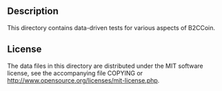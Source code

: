 Description
------------

This directory contains data-driven tests for various aspects of B2CCoin.

License
--------

The data files in this directory are distributed under the MIT software
license, see the accompanying file COPYING or
http://www.opensource.org/licenses/mit-license.php.

